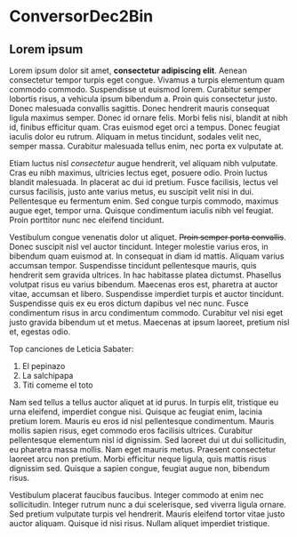 # ConversorDec2Bin
## Lorem ipsum
Lorem ipsum dolor sit amet, **consectetur adipiscing elit**. Aenean consectetur tempor turpis eget congue. Vivamus a turpis elementum quam commodo commodo. Suspendisse ut euismod lorem. Curabitur semper lobortis risus, a vehicula ipsum bibendum a. Proin quis consectetur justo. Donec malesuada convallis sagittis. Donec hendrerit mauris consequat ligula maximus semper. Donec id ornare felis. Morbi felis nisi, blandit at nibh id, finibus efficitur quam. Cras euismod eget orci a tempus. Donec feugiat iaculis dolor eu rutrum. Aliquam in metus tincidunt, sodales velit nec, semper massa. Curabitur malesuada tellus enim, nec porta ex vulputate at.

Etiam luctus nisl _consectetur_ augue hendrerit, vel aliquam nibh vulputate. Cras eu nibh maximus, ultricies lectus eget, posuere odio. Proin luctus blandit malesuada. In placerat ac dui id pretium. Fusce facilisis, lectus vel cursus facilisis, justo ante varius metus, eu suscipit velit nisi in dui. Pellentesque eu fermentum enim. Sed congue turpis commodo, maximus augue eget, tempor urna. Quisque condimentum iaculis nibh vel feugiat. Proin porttitor nunc nec eleifend tincidunt.

Vestibulum congue venenatis dolor ut aliquet. ~~Proin semper porta convallis~~. Donec suscipit nisl vel auctor tincidunt. Integer molestie varius eros, in bibendum quam euismod at. In consequat in diam id mattis. Aliquam varius accumsan tempor. Suspendisse tincidunt pellentesque mauris, quis hendrerit sem gravida ultrices. In hac habitasse platea dictumst. Phasellus volutpat risus eu varius bibendum. Maecenas eros est, pharetra at auctor vitae, accumsan et libero. Suspendisse imperdiet turpis et auctor tincidunt. Suspendisse quis ex eu eros dictum dapibus vel nec nunc. Fusce condimentum risus in arcu condimentum commodo. Curabitur vel nisi eget justo gravida bibendum ut et metus. Maecenas at ipsum laoreet, pretium nisl et, egestas odio.

Top canciones de Leticia Sabater:
1. El pepinazo
2. La salchipapa
3. Titi comeme el toto

Nam sed tellus a tellus auctor aliquet at id purus. In turpis elit, tristique eu urna eleifend, imperdiet congue nisi. Quisque ac feugiat enim, lacinia pretium lorem. Mauris eu eros id nisl pellentesque condimentum. Mauris mollis sapien risus, eget commodo eros facilisis ultrices. Curabitur pellentesque elementum nisl id dignissim. Sed laoreet dui ut dui sollicitudin, eu pharetra massa mollis. Nam eget mauris metus. Praesent consectetur laoreet arcu non pretium. Morbi efficitur neque ligula, quis mattis risus dignissim sed. Quisque a sapien congue, feugiat augue non, bibendum risus.

Vestibulum placerat faucibus faucibus. Integer commodo at enim nec sollicitudin. Integer rutrum nunc a dui scelerisque, sed viverra ligula ornare. Sed pretium vulputate turpis vel hendrerit. Mauris eleifend tortor vitae justo auctor aliquam. Quisque id nisi risus. Nullam aliquet imperdiet tristique.